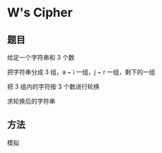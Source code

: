 # W's Cipher

## 题目

给定一个字符串和 3 个数

把字符串分成 3 组，a ~ i 一组，j ~ r 一组，剩下的一组

把 3 组内的字符按 3 个数进行轮换

求轮换后的字符串


## 方法

模拟
